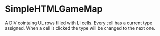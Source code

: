 # SimpleHTMLGameMap

A DIV cointaing UL rows filled with LI cells.
Every cell has a current type assigned.
When a cell is clicked the type will be changed to the next one.
